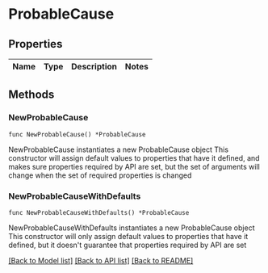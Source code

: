 # ProbableCause

## Properties

Name | Type | Description | Notes
------------ | ------------- | ------------- | -------------

## Methods

### NewProbableCause

`func NewProbableCause() *ProbableCause`

NewProbableCause instantiates a new ProbableCause object
This constructor will assign default values to properties that have it defined,
and makes sure properties required by API are set, but the set of arguments
will change when the set of required properties is changed

### NewProbableCauseWithDefaults

`func NewProbableCauseWithDefaults() *ProbableCause`

NewProbableCauseWithDefaults instantiates a new ProbableCause object
This constructor will only assign default values to properties that have it defined,
but it doesn't guarantee that properties required by API are set


[[Back to Model list]](../README.md#documentation-for-models) [[Back to API list]](../README.md#documentation-for-api-endpoints) [[Back to README]](../README.md)


